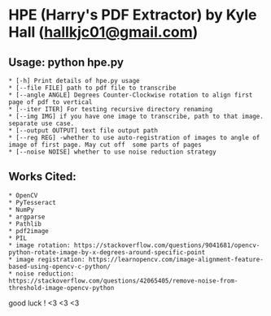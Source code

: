 # HPE (Harry's PDF Extractor) by Kyle Hall (hallkjc01@gmail.com)

## Usage: python hpe.py
	* [-h] Print details of hpe.py usage
	* [--file FILE] path to pdf file to transcribe
	* [--angle ANGLE] Degrees Counter-Clockwise rotation to align first page of pdf to vertical
	* [--iter ITER] For testing recursive directory renaming
	* [--img IMG] if you have one image to transcribe, path to that image. separate use case.
	* [--output OUTPUT] text file output path
	* [--reg REG] -whether to use auto-registration of images to angle of image of first page. May cut off  some parts of pages
	* [--noise NOISE] whether to use noise reduction strategy

## Works Cited:  
	* OpenCV
	* PyTesseract
	* NumPy
	* argparse
	* Pathlib
	* pdf2image
	* PIL
	* image rotation: https://stackoverflow.com/questions/9041681/opencv-python-rotate-image-by-x-degrees-around-specific-point
	* image registration: https://learnopencv.com/image-alignment-feature-based-using-opencv-c-python/
	* noise reduction: https://stackoverflow.com/questions/42065405/remove-noise-from-threshold-image-opencv-python

good luck ! <3 <3 <3
